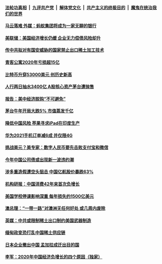 

####  [法轮功真相](../../../../basic/blob/master/README.md?t=02220931) &nbsp;|&nbsp; [九评共产党](../../../../9ping.md/blob/master/README.md?t=02220931) &nbsp;|&nbsp; [解体党文化](../../../../jtdwh.md/blob/master/README.md?t=02220931)  &nbsp;|&nbsp; [共产主义的终极目的](../../../../gczydzjmd.md/blob/master/README.md?t=02220931) &nbsp;|&nbsp; [魔鬼在统治我们的世界](../../../../mgztzwmdsj.md/blob/master/README.md?t=02220931) 

#### [马云落难 外媒：蚂蚁集团将成为一家无聊的银行](../pages/soh7/476678.md?t=02220931) 
#### [美联储：美国经济增长仍缓 企业无力偿债风险却升](../pages/soh7/476411.md?t=02220931) 
#### [传中共拟对有国安威胁的国家禁止出口稀土加工技术](../pages/soh7/476231.md?t=02220931) 
#### [青客公寓2020年亏损超15亿](../pages/soh7/476216.md?t=02220931) 
#### [比特币升穿53000美元 创历史新高](../pages/soh7/476204.md?t=02220931) 
#### [人行两日抽水3400亿  A股核心资产茅台遭抛售](../pages/soh7/476189.md?t=02220931) 
#### [报告：美中经济脱钩“不可避免”](../pages/soh7/475844.md?t=02220931) 
#### [茅台牛年开局大跌5% 市值蒸发千亿](../pages/soh7/475832.md?t=02220931) 
#### [降低中国风险  苹果寻求iPad在印度生产](../pages/soh7/475829.md?t=02220931) 
#### [华为2021手机订单减6成 并仅限4G](../pages/soh7/475826.md?t=02220931) 
#### [挑战美元？美专家：数字人民币要先击败支付宝和微信](../pages/soh7/475490.md?t=02220931) 
#### [今年中国公司债或出现新一波违约潮](../pages/soh7/475466.md?t=02220931) 
#### [涉多重造假遭空头狙击 中国亿航股价暴跌63%](../pages/soh7/475448.md?t=02220931) 
#### [机构研报：中国消费42年来首次负增长](../pages/soh7/475442.md?t=02220931) 
#### [美国学校停课影响深重 每年损失约1500亿美元](../pages/soh7/475274.md?t=02220931) 
#### [澳总理：“一带一路”对澳洲无任何好处 或几周内废除](../pages/soh7/475115.md?t=02220931) 
#### [英媒：中共或限制稀土出口制约美国武器制造](../pages/soh7/475103.md?t=02220931) 
#### [缅甸政变恐打乱中国稀土供应链](../pages/soh7/475088.md?t=02220931) 
#### [日本企业撤出中国 孟加拉成迁出目的国](../pages/soh7/475082.md?t=02220931) 
#### [李军：2020年中国经济负增长的四个原因（独家）](../pages/soh7/474746.md?t=02220931) 
